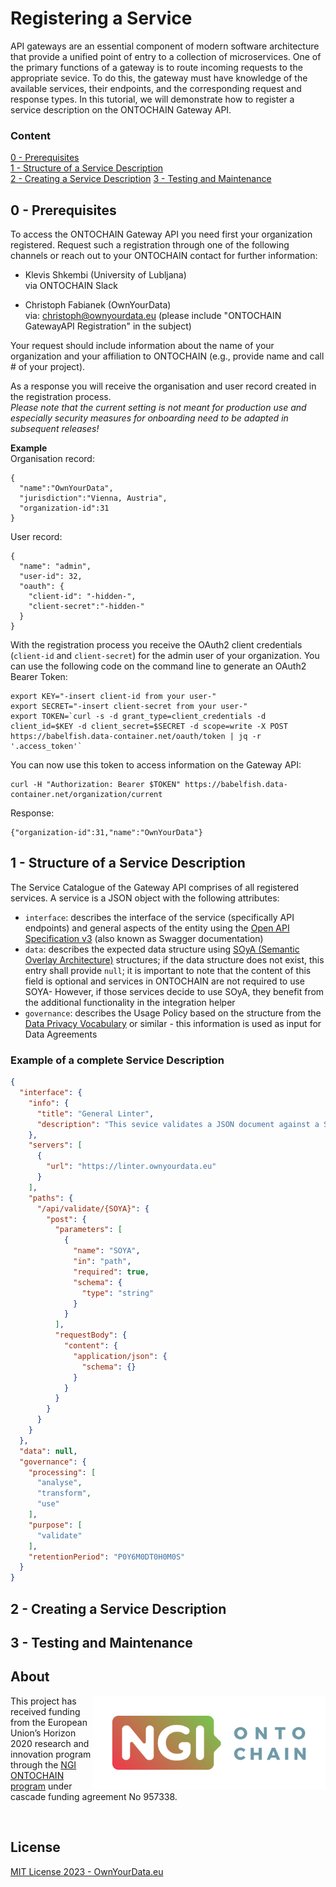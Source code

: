 # Registering a Service

API gateways are an essential component of modern software architecture that provide a unified point of entry to a collection of microservices. One of the primary functions of a gateway is to route incoming requests to the appropriate sevice. To do this, the gateway must have knowledge of the available services, their endpoints, and the corresponding request and response types. In this tutorial, we will demonstrate how to register a service description on the ONTOCHAIN Gateway API.

### Content

[0 - Prerequisites](#0---prerequisites)  
[1 - Structure of a Service Description](#1---structure-of-a-service-description)  
[2 - Creating a Service Description](#2---creating-a-service-description)
[3 - Testing and Maintenance](#3---testing-and-maintenance)


## 0 - Prerequisites

To access the ONTOCHAIN Gateway API you need first your organization registered. Request such a registration through one of the following channels or reach out to your ONTOCHAIN contact for further information:

* Klevis Shkembi (University of Lubljana)  
  via ONTOCHAIN Slack

* Christoph Fabianek (OwnYourData)  
  via: christoph@ownyourdata.eu (please include "ONTOCHAIN GatewayAPI Registration" in the subject)

Your request should include information about the name of your organization and your affiliation to ONTOCHAIN (e.g., provide name and call # of your project).

As a response you will receive the organisation and user record created in the registration process.  
*Please note that the current setting is not meant for production use and especially security measures for onboarding need to be adapted in subsequent releases!*

**Example**  
Organisation record:
```json=
{
  "name":"OwnYourData",
  "jurisdiction":"Vienna, Austria",
  "organization-id":31
}
```

User record:
```json=
{
  "name": "admin",
  "user-id": 32,
  "oauth": {
    "client-id": "-hidden-",
    "client-secret":"-hidden-"
  }
}
```

With the registration process you receive the OAuth2 client credentials (`client-id` and `client-secret`) for the admin user of your organization. You can use the following code on the command line to generate an OAuth2 Bearer Token:

```bash=
export KEY="-insert client-id from your user-"
export SECRET="-insert client-secret from your user-"
export TOKEN=`curl -s -d grant_type=client_credentials -d client_id=$KEY -d client_secret=$SECRET -d scope=write -X POST https://babelfish.data-container.net/oauth/token | jq -r '.access_token'`
```

You can now use this token to access information on the Gateway API:

```bash=
curl -H "Authorization: Bearer $TOKEN" https://babelfish.data-container.net/organization/current
```
Response:    
```json=
{"organization-id":31,"name":"OwnYourData"}
```


## 1 - Structure of a Service Description

The Service Catalogue of the Gateway API comprises of all registered services. A service is a JSON object with the following attributes:  
* `interface`: describes the interface of the service (specifically API endpoints) and general aspects of the entity using the [Open API Specification v3](https://spec.openapis.org/oas/v3.1.0) (also known as Swagger documentation)  
* `data`: describes the expected data structure using [SOyA (Semantic Overlay Architecture)](https://ownyourdata.github.io/soya/) structures; if the data structure does not exist, this entry shall provide `null`; it is important to note that the content of this field is optional and services in ONTOCHAIN are not required to use SOYA- However, if those services decide to use SOyA, they benefit from the additional functionality in the integration helper  
* `governance`: describes the Usage Policy based on the structure from the [Data Privacy Vocabulary](https://w3c.github.io/dpv/dpv/) or similar - this information is used as input for Data Agreements

### Example of a complete Service Description

```json
{
  "interface": {
    "info": {
      "title": "General Linter",
      "description": "This sevice validates a JSON document against a SOyA structure."
    },
    "servers": [
      {
        "url": "https://linter.ownyourdata.eu"
      }
    ],
    "paths": {
      "/api/validate/{SOYA}": {
        "post": {
          "parameters": [
            {
              "name": "SOYA",
              "in": "path",
              "required": true,
              "schema": {
                "type": "string"
              }
            }
          ],
          "requestBody": {
            "content": {
              "application/json": {
                "schema": {}
              }
            }
          }
        }
      }
    }
  },
  "data": null,
  "governance": {
    "processing": [
      "analyse",
      "transform",
      "use"
    ],
    "purpose": [
      "validate"
    ],
    "retentionPeriod": "P0Y6M0DT0H0M0S"
  }
}
```

## 2 - Creating a Service Description

## 3 - Testing and Maintenance

## About  

<img align="right" src="https://raw.githubusercontent.com/OwnYourData/dc-babelfish/main/app/assets/images/logo-ngi-ontochain-positive.png" height="150">This project has received funding from the European Union’s Horizon 2020 research and innovation program through the [NGI ONTOCHAIN program](https://ontochain.ngi.eu/) under cascade funding agreement No 957338.


<br clear="both" />

## License

[MIT License 2023 - OwnYourData.eu](https://raw.githubusercontent.com/OwnYourData/dc-babelfish/main/LICENSE)
